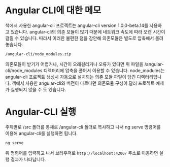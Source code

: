 # Angular CLI에 대한 메모

책에서 사용한 angular-cli 프로젝트는 angular-cli version 1.0.0-beta.14를 사용하고 있습니다. angular-cli의 의존 모듈이 많기 때문에 네트워크 속도에 따라 오랜 시간이 걸릴 수 있습니다. 따라서 이러한 불편한 점을 감안해 의존모듈은 별도로 압축해서 올려놓습니다.

	/angular-cli/node_modules.zip 

의존모듈이 받기가 어렵거나, 시간이 오래걸리거나 오류가 있다면 위 파일을 /angular-cli/node_modules 디렉터리에 압축을 풀어서 이용할 수 있습니다. node_modules는 angular-cli 프로젝트 생성시 자동으로 설치되는 의존 모듈 파일이 담긴 디렉터리입니다. 책에서 사용한 angular-cli와 버전이 다르다면 의존모듈 구성이 달러 프로젝트 예제가 실행되지 않을 수 도 있습니다.

# Angular-CLI 실행 #

주제별로 /src 폴더를 통채로 /angular-cli 폴더로 복사하고 나서 ng serve 명령어를 이용해 angular-cli를 실행하면 됩니다.

	ng serve

위 명령어를 입력하고 나서 브라우저로 `http://localhost:4200/` 주소로 이동하면 실행 결과가 나타납니다.